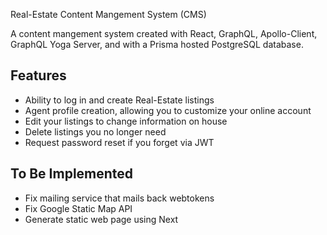 Real-Estate Content Mangement System (CMS)

A content mangement system created with React, GraphQL, Apollo-Client, GraphQL Yoga Server, and with a Prisma hosted PostgreSQL
database.


## Features
* Ability to log in and create Real-Estate listings
* Agent profile creation, allowing you to customize your online account
* Edit your listings to change information on house 
* Delete listings you no longer need
* Request password reset if you forget via JWT

## To Be Implemented
* Fix mailing service that mails back webtokens
* Fix Google Static Map API
* Generate static web page using Next 




